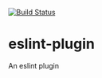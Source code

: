 [![Build Status](https://travis-ci.org/AlanFoster/eslint-plugin.svg?branch=master)](https://travis-ci.org/AlanFoster/eslint-plugin)

# eslint-plugin
An eslint plugin
